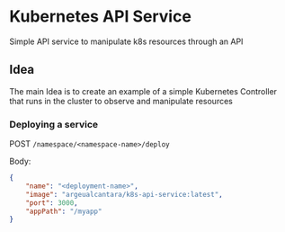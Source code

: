 # Kubernetes API Service

Simple API service to manipulate k8s resources through an API

## Idea

The main Idea is to create an example of a simple Kubernetes Controller that runs in the cluster to observe and manipulate resources

### Deploying a service

POST `/namespace/<namespace-name>/deploy`

Body:
```json
{
    "name": "<deployment-name>", 
    "image": "argeualcantara/k8s-api-service:latest",
    "port": 3000,
    "appPath": "/myapp"
}
```